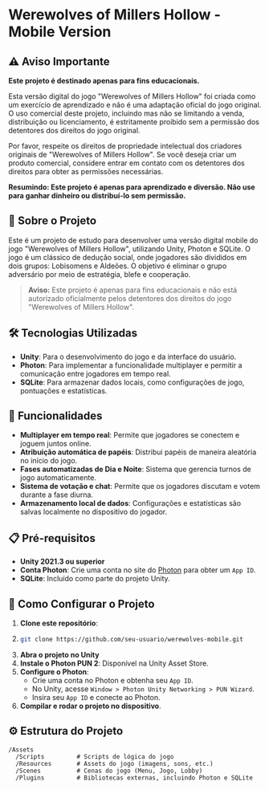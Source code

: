 # Werewolves of Millers Hollow - Mobile Version

## ⚠️ Aviso Importante

**Este projeto é destinado apenas para fins educacionais.**

Esta versão digital do jogo "Werewolves of Millers Hollow" foi criada como um exercício de aprendizado e não é uma adaptação oficial do jogo original. O uso comercial deste projeto, incluindo mas não se limitando a venda, distribuição ou licenciamento, é estritamente proibido sem a permissão dos detentores dos direitos do jogo original.

Por favor, respeite os direitos de propriedade intelectual dos criadores originais de "Werewolves of Millers Hollow". Se você deseja criar um produto comercial, considere entrar em contato com os detentores dos direitos para obter as permissões necessárias.

**Resumindo: Este projeto é apenas para aprendizado e diversão. Não use para ganhar dinheiro ou distribuí-lo sem permissão.**

## 📖 Sobre o Projeto

Este é um projeto de estudo para desenvolver uma versão digital mobile do jogo "Werewolves of Millers Hollow", utilizando Unity, Photon e SQLite. O jogo é um clássico de dedução social, onde jogadores são divididos em dois grupos: Lobisomens e Aldeões. O objetivo é eliminar o grupo adversário por meio de estratégia, blefe e cooperação.

> **Aviso:** Este projeto é apenas para fins educacionais e não está autorizado oficialmente pelos detentores dos direitos do jogo "Werewolves of Millers Hollow".

## 🛠️ Tecnologias Utilizadas

- **Unity**: Para o desenvolvimento do jogo e da interface do usuário.
- **Photon**: Para implementar a funcionalidade multiplayer e permitir a comunicação entre jogadores em tempo real.
- **SQLite**: Para armazenar dados locais, como configurações de jogo, pontuações e estatísticas.

## 📲 Funcionalidades

- **Multiplayer em tempo real**: Permite que jogadores se conectem e joguem juntos online.
- **Atribuição automática de papéis**: Distribui papéis de maneira aleatória no início do jogo.
- **Fases automatizadas de Dia e Noite**: Sistema que gerencia turnos de jogo automaticamente.
- **Sistema de votação e chat**: Permite que os jogadores discutam e votem durante a fase diurna.
- **Armazenamento local de dados**: Configurações e estatísticas são salvas localmente no dispositivo do jogador.

## 📋 Pré-requisitos

- **Unity 2021.3 ou superior**
- **Conta Photon**: Crie uma conta no site do [Photon](https://www.photonengine.com/) para obter um `App ID`.
- **SQLite**: Incluído como parte do projeto Unity.

## 🚀 Como Configurar o Projeto

1. **Clone este repositório**:
2. 
    ```bash
    git clone https://github.com/seu-usuario/werewolves-mobile.git
    ```
3. **Abra o projeto no Unity**
4. **Instale o Photon PUN 2**: Disponível na Unity Asset Store.
5. **Configure o Photon**:
   - Crie uma conta no Photon e obtenha seu `App ID`.
   - No Unity, acesse `Window > Photon Unity Networking > PUN Wizard`.
   - Insira seu `App ID` e conecte ao Photon.
6. **Compilar e rodar o projeto no dispositivo**.

## ⚙️ Estrutura do Projeto

```plaintext
/Assets
  /Scripts         # Scripts de lógica do jogo
  /Resources       # Assets do jogo (imagens, sons, etc.)
  /Scenes          # Cenas do jogo (Menu, Jogo, Lobby)
  /Plugins         # Bibliotecas externas, incluindo Photon e SQLite
```